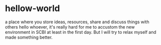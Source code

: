 # hellow-world
 a place where you store ideas, resources, share and discuss things with others
hello whoever,
it's really hard for me to accustom the new environment in SCBI at least in the first day. But I will try to relax myself and made something better.
